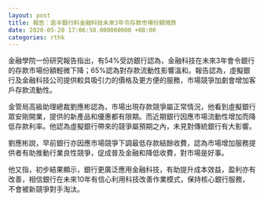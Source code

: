 ```yaml
---
layout: post
title: 報告：逾半銀行料金融科技未來3年令存款市場份額微跌
date: 2020-05-20 17:06:58.000000000 +08:00
categories: rthk
---
```


金融學院一份研究報告指出，有54%受訪銀行認為，金融科技在未來3年會令銀行的存款市場份額輕微下降；65%認為對存款流動性影響溫和。報告認為，虛擬銀行及金融科技公司提供較具吸引力的價格及更方便的服務，市場競爭加劇會增加客戶存款流動性。

金管局高級助理總裁劉應彬認為，市場出現存款競爭屬正常情況，他看到虛擬銀行眾安剛開業，提供的新產品和優惠都有限期。而近期銀行因應市場流動性增加而降低存款利率。他認為虛擬銀行帶來的競爭屬預期之內，未見對傳統銀行有大影響。

劉應彬說，早前銀行亦因應市場競爭下調最低存款結餘收費，認為市場增加服務提供者有助推動行業良性競爭，促成普及金融和降低收費，對市場是好事。

他又指，初步結果顯示，銀行更廣泛應用金融科技，有助提升成本效益，盈利亦有改善，相信銀行在未來10年有信心利用科技改善作業模式，保持核心銀行服務，不會被新競爭對手淘汰。

